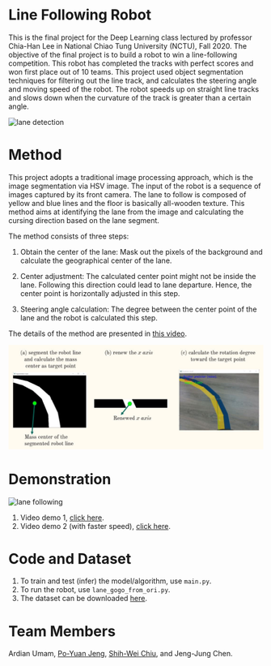 # Line Following Robot
This is the final project for the Deep Learning class lectured by professor Chia-Han Lee in National Chiao Tung University (NCTU), Fall 2020. The objective of the final project is to build a robot to win a line-following competition. This robot has completed the tracks with perfect scores and won first place out of 10 teams. This project used object segmentation techniques for filtering out the line track, and calculates the steering angle and moving speed of the robot. The robot speeds up on straight line tracks and slows down when the curvature of the track is greater than a certain angle.

![lane detection](img/lane_detection.gif)


# Method
This project adopts a traditional image processing approach, which is the image segmentation via HSV image. The input of the robot is a sequence of images captured by its front camera. The lane to follow is composed of yellow and blue lines and the floor is basically all-wooden texture. This method aims at identifying the lane from the image and calculating the cursing direction based on the lane segment. 

The method consists of three steps: 


1. Obtain the center of the lane: Mask out the pixels of the background and calculate the geographical center of the lane. 

1. Center adjustment: The calculated center point might not be inside the lane. Following this direction could lead to lane departure. Hence, the center point is horizontally adjusted in this step.


1. Steering angle calculation: The degree between the center point of the lane and the robot is calculated this step.

The details of the method are presented in [this video](https://youtu.be/ocecK87CQw4).

![lane detection](img/method.JPG)


# Demonstration
![lane following](img/lane_following.gif)

1. Video demo 1, [click here](https://youtu.be/gqOzMLZzDCs).
2. Video demo 2 (with faster speed), [click here](https://youtu.be/mLA47WiJ1KA).

# Code and Dataset
1. To train and test (infer) the model/algorithm, use `main.py`.
2. To run the robot, use `lane_gogo_from_ori.py`.
3. The dataset can be downloaded [here](https://drive.google.com/drive/folders/1zioCeK1OlrUGLt47aBFgAOjNNyN-MEF6?usp=sharing).


# Team Members
Ardian Umam, [Po-Yuan Jeng](https://github.com/lses40311), [Shih-Wei Chiu](https://github.com/chiu0325), and Jeng-Jung Chen.